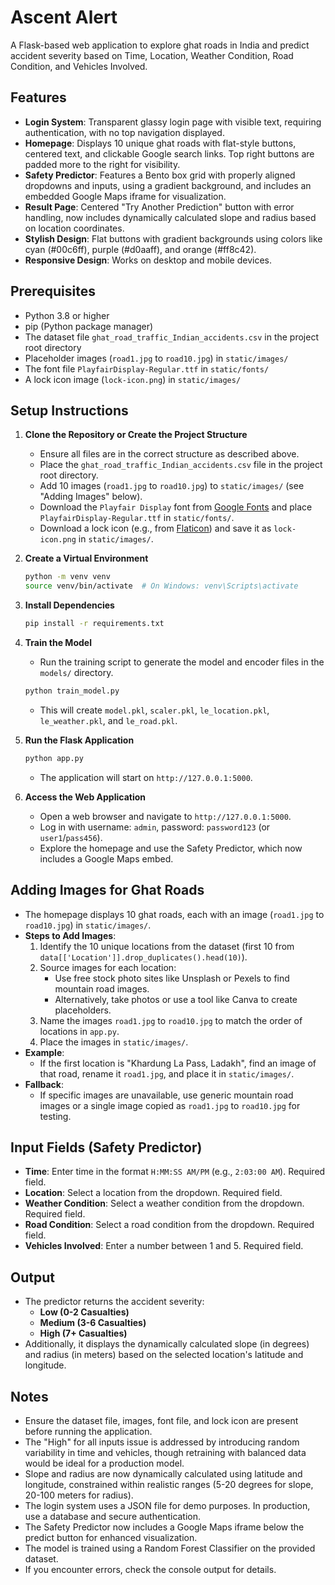 # Ascent Alert

A Flask-based web application to explore ghat roads in India and predict accident severity based on Time, Location, Weather Condition, Road Condition, and Vehicles Involved.

## Features
- **Login System**: Transparent glassy login page with visible text, requiring authentication, with no top navigation displayed.
- **Homepage**: Displays 10 unique ghat roads with flat-style buttons, centered text, and clickable Google search links. Top right buttons are padded more to the right for visibility.
- **Safety Predictor**: Features a Bento box grid with properly aligned dropdowns and inputs, using a gradient background, and includes an embedded Google Maps iframe for visualization.
- **Result Page**: Centered "Try Another Prediction" button with error handling, now includes dynamically calculated slope and radius based on location coordinates.
- **Stylish Design**: Flat buttons with gradient backgrounds using colors like cyan (#00c6ff), purple (#d0aaff), and orange (#ff8c42).
- **Responsive Design**: Works on desktop and mobile devices.

## Prerequisites
- Python 3.8 or higher
- pip (Python package manager)
- The dataset file `ghat_road_traffic_Indian_accidents.csv` in the project root directory
- Placeholder images (`road1.jpg` to `road10.jpg`) in `static/images/`
- The font file `PlayfairDisplay-Regular.ttf` in `static/fonts/`
- A lock icon image (`lock-icon.png`) in `static/images/`

## Setup Instructions
1. **Clone the Repository or Create the Project Structure**
   - Ensure all files are in the correct structure as described above.
   - Place the `ghat_road_traffic_Indian_accidents.csv` file in the project root directory.
   - Add 10 images (`road1.jpg` to `road10.jpg`) to `static/images/` (see "Adding Images" below).
   - Download the `Playfair Display` font from [Google Fonts](https://fonts.google.com/specimen/Playfair+Display) and place `PlayfairDisplay-Regular.ttf` in `static/fonts/`.
   - Download a lock icon (e.g., from [Flaticon](https://www.flaticon.com/)) and save it as `lock-icon.png` in `static/images/`.

2. **Create a Virtual Environment**
   ```bash
   python -m venv venv
   source venv/bin/activate  # On Windows: venv\Scripts\activate
   ```

3. **Install Dependencies**
   ```bash
   pip install -r requirements.txt
   ```

4. **Train the Model**
   - Run the training script to generate the model and encoder files in the `models/` directory.
   ```bash
   python train_model.py
   ```
   - This will create `model.pkl`, `scaler.pkl`, `le_location.pkl`, `le_weather.pkl`, and `le_road.pkl`.

5. **Run the Flask Application**
   ```bash
   python app.py
   ```
   - The application will start on `http://127.0.0.1:5000`.

6. **Access the Web Application**
   - Open a web browser and navigate to `http://127.0.0.1:5000`.
   - Log in with username: `admin`, password: `password123` (or `user1`/`pass456`).
   - Explore the homepage and use the Safety Predictor, which now includes a Google Maps embed.

## Adding Images for Ghat Roads
- The homepage displays 10 ghat roads, each with an image (`road1.jpg` to `road10.jpg`) in `static/images/`.
- **Steps to Add Images**:
  1. Identify the 10 unique locations from the dataset (first 10 from `data[['Location']].drop_duplicates().head(10)`).
  2. Source images for each location:
     - Use free stock photo sites like Unsplash or Pexels to find mountain road images.
     - Alternatively, take photos or use a tool like Canva to create placeholders.
  3. Name the images `road1.jpg` to `road10.jpg` to match the order of locations in `app.py`.
  4. Place the images in `static/images/`.
- **Example**:
  - If the first location is "Khardung La Pass, Ladakh", find an image of that road, rename it `road1.jpg`, and place it in `static/images/`.
- **Fallback**:
  - If specific images are unavailable, use generic mountain road images or a single image copied as `road1.jpg` to `road10.jpg` for testing.

## Input Fields (Safety Predictor)
- **Time**: Enter time in the format `H:MM:SS AM/PM` (e.g., `2:03:00 AM`). Required field.
- **Location**: Select a location from the dropdown. Required field.
- **Weather Condition**: Select a weather condition from the dropdown. Required field.
- **Road Condition**: Select a road condition from the dropdown. Required field.
- **Vehicles Involved**: Enter a number between 1 and 5. Required field.

## Output
- The predictor returns the accident severity:
  - **Low (0-2 Casualties)**
  - **Medium (3-6 Casualties)**
  - **High (7+ Casualties)**
- Additionally, it displays the dynamically calculated slope (in degrees) and radius (in meters) based on the selected location's latitude and longitude.

## Notes
- Ensure the dataset file, images, font file, and lock icon are present before running the application.
- The "High" for all inputs issue is addressed by introducing random variability in time and vehicles, though retraining with balanced data would be ideal for a production model.
- Slope and radius are now dynamically calculated using latitude and longitude, constrained within realistic ranges (5-20 degrees for slope, 20-100 meters for radius).
- The login system uses a JSON file for demo purposes. In production, use a database and secure authentication.
- The Safety Predictor now includes a Google Maps iframe below the predict button for enhanced visualization.
- The model is trained using a Random Forest Classifier on the provided dataset.
- If you encounter errors, check the console output for details.